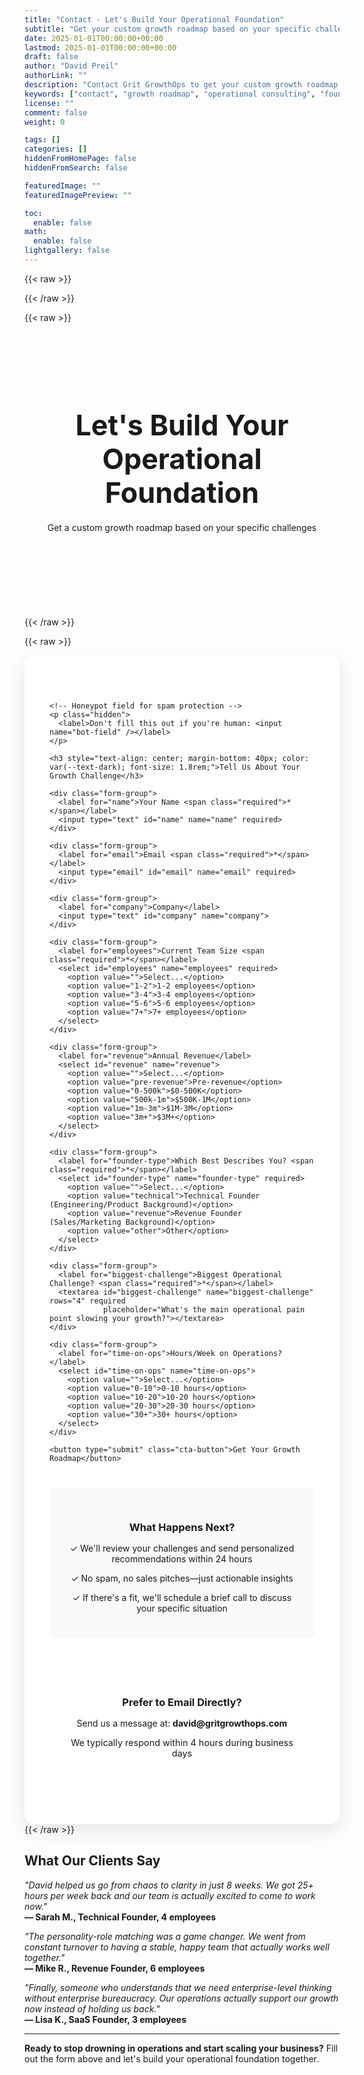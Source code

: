 ```yaml
---
title: "Contact - Let's Build Your Operational Foundation"
subtitle: "Get your custom growth roadmap based on your specific challenges"
date: 2025-01-01T00:00:00+00:00
lastmod: 2025-01-01T00:00:00+00:00
draft: false
author: "David Preil"
authorLink: ""
description: "Contact Grit GrowthOps to get your custom growth roadmap. Tell us about your operational challenges and we'll provide personalized recommendations."
keywords: ["contact", "growth roadmap", "operational consulting", "founder coaching", "startup scaling"]
license: ""
comment: false
weight: 0

tags: []
categories: []
hiddenFromHomePage: false
hiddenFromSearch: false

featuredImage: ""
featuredImagePreview: ""

toc:
  enable: false
math:
  enable: false
lightgallery: false
---
```


{{< raw >}}
<style>
.contact-hero {
  background: linear-gradient(135deg, var(--secondary-color) 0%, #34495e 100%);
  color: var(--white);
  padding: 60px 20px;
  text-align: center;
  margin-bottom: 60px;
  border-radius: 15px;
}

.contact-hero h1 {
  font-size: 2.8rem;
  font-weight: 700;
  margin-bottom: 20px;
  font-family: var(--font-heading);
}

.form-container {
  max-width: 800px;
  margin: 0 auto;
  background: white;
  padding: 60px 40px;
  border-radius: 15px;
  box-shadow: 0 10px 30px rgba(0,0,0,0.1);
}

.form-group {
  margin-bottom: 30px;
}

.form-group label {
  display: block;
  margin-bottom: 8px;
  font-weight: 600;
  color: var(--text-dark);
  font-size: 1.1rem;
}

.form-group input,
.form-group select,
.form-group textarea {
  border: 2px solid var(--background-light);
  padding: 15px;
  width: 100%;
  font-size: 1rem;
  border-radius: 6px;
  transition: border-color 0.3s ease;
  font-family: var(--font-body);
  box-sizing: border-box;
}

.form-group input:focus,
.form-group select:focus,
.form-group textarea:focus {
  border-color: var(--primary-color);
  outline: none;
  box-shadow: 0 0 0 3px rgba(255, 107, 53, 0.1);
}

.form-group textarea {
  resize: vertical;
  min-height: 120px;
}

.form-group select {
  cursor: pointer;
}

.cta-button {
  background: var(--primary-color);
  color: white;
  padding: 16px 32px;
  border: none;
  border-radius: 6px;
  font-size: 1.1rem;
  font-weight: 600;
  cursor: pointer;
  transition: all 0.3s ease;
  width: 100%;
}

.cta-button:hover {
  background: var(--primary-dark);
  transform: translateY(-2px);
  box-shadow: 0 8px 20px rgba(255, 107, 53, 0.3);
}

.form-promise {
  background: #f8f9fa;
  padding: 30px;
  border-radius: 10px;
  margin-top: 40px;
  text-align: center;
}

.form-promise h3 {
  color: var(--text-dark);
  margin-bottom: 15px;
}

.form-promise p {
  color: var(--text-light);
  margin-bottom: 10px;
}

.alternative-contact {
  text-align: center;
  margin-top: 40px;
  padding: 30px;
  background: var(--background-light);
  border-radius: 10px;
}

.alternative-contact h3 {
  color: var(--text-dark);
  margin-bottom: 15px;
}

.required {
  color: var(--primary-color);
}

/* Hidden honeypot field */
.hidden {
  display: none;
}
</style>
{{< /raw >}}

{{< raw >}}
<div class="contact-hero">
  <h1>Let's Build Your Operational Foundation</h1>
  <p>Get a custom growth roadmap based on your specific challenges</p>
</div>
{{< /raw >}}

{{< raw >}}
<div class="form-container">
  <form name="growthops-contact" method="POST" data-netlify="true" data-netlify-honeypot="bot-field" netlify>
    <input type="hidden" name="form-name" value="growthops-contact">
    
    <!-- Honeypot field for spam protection -->
    <p class="hidden">
      <label>Don't fill this out if you're human: <input name="bot-field" /></label>
    </p>
    
    <h3 style="text-align: center; margin-bottom: 40px; color: var(--text-dark); font-size: 1.8rem;">Tell Us About Your Growth Challenge</h3>
    
    <div class="form-group">
      <label for="name">Your Name <span class="required">*</span></label>
      <input type="text" id="name" name="name" required>
    </div>
    
    <div class="form-group">
      <label for="email">Email <span class="required">*</span></label>
      <input type="email" id="email" name="email" required>
    </div>
    
    <div class="form-group">
      <label for="company">Company</label>
      <input type="text" id="company" name="company">
    </div>
    
    <div class="form-group">
      <label for="employees">Current Team Size <span class="required">*</span></label>
      <select id="employees" name="employees" required>
        <option value="">Select...</option>
        <option value="1-2">1-2 employees</option>
        <option value="3-4">3-4 employees</option>
        <option value="5-6">5-6 employees</option>
        <option value="7+">7+ employees</option>
      </select>
    </div>
    
    <div class="form-group">
      <label for="revenue">Annual Revenue</label>
      <select id="revenue" name="revenue">
        <option value="">Select...</option>
        <option value="pre-revenue">Pre-revenue</option>
        <option value="0-500k">$0-500K</option>
        <option value="500k-1m">$500K-1M</option>
        <option value="1m-3m">$1M-3M</option>
        <option value="3m+">$3M+</option>
      </select>
    </div>
    
    <div class="form-group">
      <label for="founder-type">Which Best Describes You? <span class="required">*</span></label>
      <select id="founder-type" name="founder-type" required>
        <option value="">Select...</option>
        <option value="technical">Technical Founder (Engineering/Product Background)</option>
        <option value="revenue">Revenue Founder (Sales/Marketing Background)</option>
        <option value="other">Other</option>
      </select>
    </div>
    
    <div class="form-group">
      <label for="biggest-challenge">Biggest Operational Challenge? <span class="required">*</span></label>
      <textarea id="biggest-challenge" name="biggest-challenge" rows="4" required 
                placeholder="What's the main operational pain point slowing your growth?"></textarea>
    </div>
    
    <div class="form-group">
      <label for="time-on-ops">Hours/Week on Operations?</label>
      <select id="time-on-ops" name="time-on-ops">
        <option value="">Select...</option>
        <option value="0-10">0-10 hours</option>
        <option value="10-20">10-20 hours</option>
        <option value="20-30">20-30 hours</option>
        <option value="30+">30+ hours</option>
      </select>
    </div>
    
    <button type="submit" class="cta-button">Get Your Growth Roadmap</button>
  </form>
  
  <div class="form-promise">
    <h3>What Happens Next?</h3>
    <p>✓ We'll review your challenges and send personalized recommendations within 24 hours</p>
    <p>✓ No spam, no sales pitches—just actionable insights</p>
    <p>✓ If there's a fit, we'll schedule a brief call to discuss your specific situation</p>
  </div>
  
  <div class="alternative-contact">
    <h3>Prefer to Email Directly?</h3>
    <p>Send us a message at: <strong>david@gritgrowthops.com</strong></p>
    <p style="font-size: 0.9rem; margin-top: 10px;">We typically respond within 4 hours during business days</p>
  </div>
</div>
{{< /raw >}}

## What Our Clients Say

*"David helped us go from chaos to clarity in just 8 weeks. We got 25+ hours per week back and our team is actually excited to come to work now."*  
**— Sarah M., Technical Founder, 4 employees**

*"The personality-role matching was a game changer. We went from constant turnover to having a stable, happy team that actually works well together."*  
**— Mike R., Revenue Founder, 6 employees**

*"Finally, someone who understands that we need enterprise-level thinking without enterprise bureaucracy. Our operations actually support our growth now instead of holding us back."*  
**— Lisa K., SaaS Founder, 3 employees**

---

**Ready to stop drowning in operations and start scaling your business?** Fill out the form above and let's build your operational foundation together.